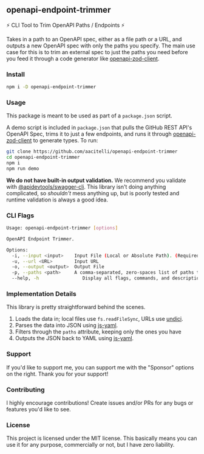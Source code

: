 ## openapi-endpoint-trimmer

⚡ CLI Tool to Trim OpenAPI Paths / Endpoints ⚡

Takes in a path to an OpenAPI spec, either as a file path or a URL, and outputs a new OpenAPI spec with only the paths you specify. The main use case for this is to trim an external spec to just the paths you need before you feed it through a code generator like [openapi-zod-client](https://github.com/astahmer/openapi-zod-client).

### Install

```bash
npm i -D openapi-endpoint-trimmer
```

### Usage

This package is meant to be used as part of a `package.json` script. 

A demo script is included in `package.json` that pulls the GitHub REST API's OpenAPI Spec, trims it to just a few endpoints, and runs it through [openapi-zod-client](https://github.com/astahmer/openapi-zod-client) to generate types. To run:

```bash
git clone https://github.com/aacitelli/openapi-endpoint-trimmer
cd openapi-endpoint-trimmer
npm i
npm run demo
```

**We do not have built-in output validation.** We recommend you validate with [@apidevtools/swagger-cli](https://github.com/APIDevTools/swagger-cli). This library isn't doing anything complicated, so *shouldn't* mess anything up, but is poorly tested and runtime validation is always a good idea.

### CLI Flags

```bash
Usage: openapi-endpoint-trimmer [options]

OpenAPI Endpoint Trimmer.

Options:
  -i, --input <input>    Input File (Local or Absolute Path). (Required: Either this or --url).
  -u, --url <URL>        Input URL
  -o, --output <output>  Output File
  -p, --paths <path>     A comma-separated, zero-spaces list of paths to keep. (Ex. /api/v1/users,/api/v1/organizations)
  --help, -h                Display all flags, commands, and descriptions.
```

### Implementation Details

This library is pretty straightforward behind the scenes.

1. Loads the data in; local files use `fs.readFileSync`, URLs use [undici](https://www.npmjs.com/package/undici).
2. Parses the data into JSON using [js-yaml](https://www.npmjs.com/package/js-yaml).
3. Filters through the `paths` attribute, keeping only the ones you have
4. Outputs the JSON back to YAML using [js-yaml](https://www.npmjs.com/package/js-yaml).

### Support

If you'd like to support me, you can support me with the "Sponsor" options on the right. Thank you for your support!

### Contributing

I highly encourage contributions! Create issues and/or PRs for any bugs or features you'd like to see.

### License

This project is licensed under the MIT license. This basically means you can use it for any purpose, commercially or not, but I have zero liability.